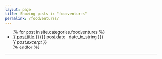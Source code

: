 ```yaml
---
layout: page
title: Showing posts in "foodventures"
permalink: /foodventures/
---
```


<ul>
  {% for post in site.categories.foodventures %}
    <li><a href="/food{{ post.url }}">{{ post.title }}</a> ({{ post.date | date_to_string }})<br>
      <i>{{ post.excerpt }}</i>
    </li>
  {% endfor %}
</ul>
<hr>
